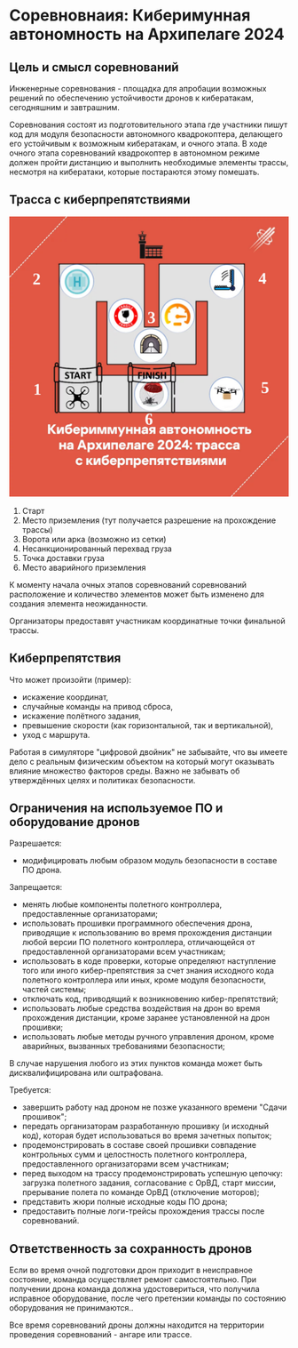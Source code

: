 # Соревновнаия: Киберимунная автономность на Архипелаге 2024

## Цель и смысл соревнований

Инженерные соревнования - площадка для апробации возможных решений по обеспечению устойчивости дронов к кибератакам, сегодняшним и завтрашним.

Соревнования состоят из подготовительного этапа где участники пишут код для модуля безопасности автономного квадрокоптера, делающего его устойчивым к возможным кибератакам, и очного этапа. В ходе очного этапа соревнований квадрокоптер в автономном режиме должен пройти дистанцию и выполнить необходимые элементы трассы, несмотря на кибератаки, которые постараются этому помешать.

## Трасса с киберпрепятствиями

![Трасса с киберпрепятствиями](scheme7.jpg)

 1. Старт
 2. Место приземления (тут получается разрешение на прохождение трассы)
 3. Ворота или арка (возможно из сетки)
 4. Несанкционированный перехвад груза
 5. Точка доставки груза
 6. Место аварийного приземления

К моменту начала очных этапов соревнований соревнований расположение и количество элементов может быть изменено для создания элемента неожиданности.

Организаторы предоставят участникам координатные точки финальной трассы.

## Киберпрепятствия

Что может произойти (пример):

- искажение координат,
- случайные команды на привод сброса,
- искажение полётного задания,
- превышение скорости (как горизонтальной, так и вертикальной),
- уход с маршрута.

Работая в симуляторе "цифровой двойник" не забывайте, что вы имеете дело с реальным физическим объектом на который могут оказывать влияние множество факторов среды. Важно не забывать об утверждённых целях и политиках безопасности.

## Ограничения на используемое ПО и оборудование дронов

Разрешается:

- модифицировать любым образом модуль безопасности в составе ПО дрона.

Запрещается:

- менять любые компоненты полетного контроллера, предоставленные организаторами;
- использовать прошивки программного обеспечения дрона, приводящие к использованию во время прохождения дистанции любой версии ПО полетного контроллера, отличающейся от предоставленной организаторами всем участникам;
- использовать в коде проверки, которые определяют наступление того или иного кибер-препятствия за счет знания исходного кода полетного контроллера или иных, кроме модуля безопасности, частей системы;
- отключать код, приводящий к возникновению кибер-препятствий;
- использовать любые средства воздействия на дрон во время прохождения дистанции, кроме заранее установленной на дрон прошивки;
- использовать любые методы ручного управления дроном, кроме аварийных, вызванных требованиями безопасности;

В случае нарушения любого из этих пунктов команда может быть дисквалифицирована или оштрафована.

Требуется:

- завершить работу над дроном не позже указанного времени "Сдачи прошивок";
- передать организаторам разработанную прошивку (и исходный код), которая будет использоваться во время зачетных попыток;
- продемонстрировать в составе своей прошивки совпадение контрольных сумм и целостность полетного контроллера, предоставленного организаторами всем участникам;
- перед выходом на трассу продемонстрировать успешную цепочку: загрузка полетного задания, согласование с ОрВД, старт миссии, прерывание полета по команде ОрВД (отключение моторов);
- представить жюри полные исходные коды ПО дрона;
- предоставить полные логи-трейсы прохождения трассы после соревнований.

## Ответственность за сохранность дронов

Если во время очной подготовки дрон приходит в неисправное состояние, команда осуществляет ремонт самостоятельно. При получении дрона команда должна удостовериться, что получила исправное оборудование, после чего претензии команды по состоянию оборудования не принимаются..

Все время соревнований дроны должны находится на территории проведения соревнований - ангаре или трассе.
